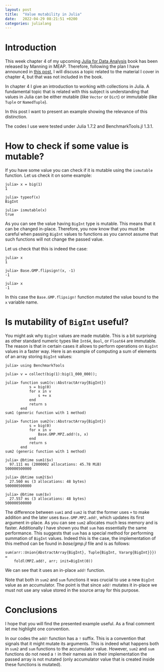 ```yaml
---
layout: post
title:  "Value mutability in Julia"
date:   2022-04-29 08:21:51 +0200
categories: julialang
---
```


# Introduction

This week chapter 4 of my upcoming [Julia for Data Analysis][jda] book has been
released by Manning in MEAP. Therefore, following the plan I have announced
in [this post][post], I will discuss a topic related to the material I cover
in chapter 4, but that was not included in the book.

In chapter 4 I give an introduction to working with collections in Julia.
A fundamental topic that is related with this subject is understanding
that values in Julia can be either mutable (like `Vector` or `Dict`) or
immutable (like `Tuple` or `NamedTuple`).

In this post I want to present an example showing the relevance of this
distinction.

The codes I use were tested under Julia 1.7.2 and BenchmarkTools.jl 1.3.1.

# How to check if some value is mutable?

If you have some value you can check if it is mutable using the `ismutable`
function. Let us check it on some example:

```
julia> x = big(1)
1

julia> typeof(x)
BigInt

julia> ismutable(x)
true
```

As you can see the value having `BigInt` type is mutable. This means that
it can be changed in-place. Therefore, you now know that you must be
careful when passing `BigInt` values to functions as you cannot assume
that such functions will not change the passed value.

Let us check that this is indeed the case:

```
julia> x
1

julia> Base.GMP.flipsign!(x, -1)
-1

julia> x
-1
```

In this case the `Base.GMP.flipsign!` function mutated the value bound to the
`x` variable name.

# Is mutability of `BigInt` useful?

You might ask why `BigInt` values are made mutable. This is a bit surprising
as other standard numeric types like `Int64`, `Bool`, or `Float64` are
immutable. The reason is that in certain cases it allows to perform operations
on `BigInt` values in a faster way. Here is an example of computing a sum
of elements of an array storing `BigInt` values:

```
julia> using BenchmarkTools

julia> v = collect(big(1):big(1_000_000));

julia> function sum1(v::AbstractArray{BigInt})
           s = big(0)
           for x in v
               s += x
           end
           return s
       end
sum1 (generic function with 1 method)

julia> function sum2(v::AbstractArray{BigInt})
           s = big(0)
           for x in v
               Base.GMP.MPZ.add!(s, x)
           end
           return s
       end
sum2 (generic function with 1 method)

julia> @btime sum1($v)
  97.111 ms (2000002 allocations: 45.78 MiB)
500000500000

julia> @btime sum2($v)
  27.560 ms (3 allocations: 48 bytes)
500000500000

julia> @btime sum($v)
  27.557 ms (3 allocations: 48 bytes)
500000500000
```

The difference between `sum1` and `sum2` is that the former uses `+` to make
addition and the later uses `Base.GMP.MPZ.add!`, which updates its first
argument in-place. As you can see `sum2` allocates much less memory and is
faster. Additionally I have shown you that `sum` has essentially the same
performance. This suggests that `sum` has a special method for performing
summation of `BigInt` values. Indeed this is the case, the implementation of
this method can be found in *base/gmp.jl* file and is as follows:

```
sum(arr::Union{AbstractArray{BigInt}, Tuple{BigInt, Vararg{BigInt}}}) =
    foldl(MPZ.add!, arr; init=BigInt(0))
```

We can see that it uses an in-place `add!` function.

Note that both in `sum2` and `sum` functions it was crucial to use a new
`BigInt` value as an accumulator. The point is that since `add!` mutates
it in-place we must not use any value stored in the source array for this
purpose.

# Conclusions

I hope that you will find the presented example useful. As a final comment let
me highlight one convention.

In our codes the `add!` function has a `!` suffix. This is a convention that
signals that it might mutate its arguments. This is indeed what happens both in
`sum2` and `sum` functions to the accumulator value. However, `sum2` and `sum`
functions do not need a `!` in their names as in their implementation the passed
array is not mutated (only accumulator value that is created inside these
functions is mutated).

[jda]: https://www.manning.com/books/julia-for-data-analysis
[post]: https://bkamins.github.io/julialang/2022/04/15/dispatch.html
